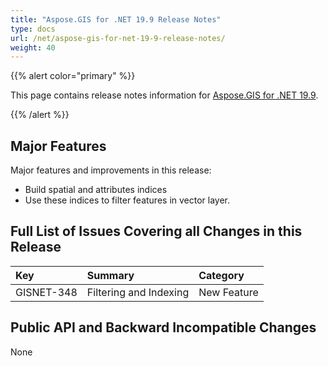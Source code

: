 ```yaml
---
title: "Aspose.GIS for .NET 19.9 Release Notes"
type: docs
url: /net/aspose-gis-for-net-19-9-release-notes/
weight: 40
---
```


{{% alert color="primary" %}} 

This page contains release notes information for [Aspose.GIS for .NET 19.9](https://www.nuget.org/packages/Aspose.GIS/19.9.0).

{{% /alert %}} 
## **Major Features**
Major features and improvements in this release:

- Build spatial and attributes indices
- Use these indices to filter features in vector layer.
## **Full List of Issues Covering all Changes in this Release**


|**Key**|**Summary**|**Category**|
| :- | :- | :- |
|GISNET-348|Filtering and Indexing|New Feature|
## **Public API and Backward Incompatible Changes**
None


